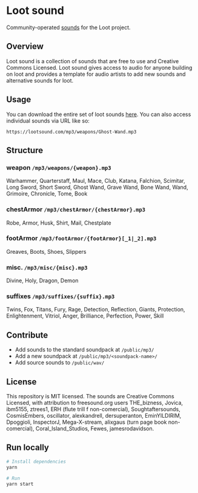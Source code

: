 # Loot sound

Community-operated [sounds](https://lootsound.com) for the Loot project.

## Overview

Loot sound is a collection of sounds that are free to use and Creative Commons Licensed. Loot sound gives access to audio for anyone building on loot and provides a template for audio artists to add new sounds and alternative sounds for loot.

## Usage

You can download the entire set of loot sounds [here](`./public/wav.zip`). You can also access individual sounds via URL like so:

```
https://lootsound.com/mp3/weapons/Ghost-Wand.mp3
```

## Structure

### weapon `/mp3/weapons/{weapon}.mp3`

Warhammer, Quarterstaff, Maul, Mace, Club, Katana, Falchion, Scimitar, Long Sword, Short Sword, Ghost Wand, Grave Wand, Bone Wand, Wand, Grimoire, Chronicle, Tome, Book

### chestArmor `/mp3/chestArmor/{chestArmor}.mp3`

Robe, Armor, Husk, Shirt, Mail, Chestplate

### footArmor `/mp3/footArmor/{footArmor}[_1|_2].mp3`

Greaves, Boots, Shoes, Slippers

### misc. `/mp3/misc/{misc}.mp3`

Divine, Holy, Dragon, Demon

### suffixes `/mp3/suffixes/{suffix}.mp3`

Twins, Fox, Titans, Fury, Rage, Detection, Reflection, Giants, Protection, Enlightenment, Vitriol, Anger, Brilliance, Perfection, Power, Skill

## Contribute

- Add sounds to the standard soundpack at `/public/mp3/`
- Add a new soundpack at `/public/mp3/<soundpack-name>/`
- Add source sounds to `/public/wav/`

## License

This repository is MIT licensed. The sounds are Creative Commons Licensed, with attribution to freesound.org users THE_bizness, Jovica, ibm5155, ztrees1, ERH (flute trill f non-comercial), Soughtaftersounds, CosmisEmbers, oscillator, alexkandrell, dersuperanton, EminYILDIRIM, Dpoggioli, InspectorJ, Mega-X-stream, alixgaus (turn page book non-comercial), Coral_Island_Studios, Fewes, jamesrodavidson.

## Run locally

```bash
# Install dependencies
yarn

# Run
yarn start
```
